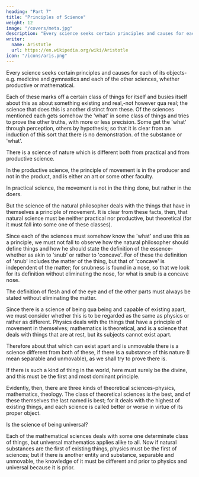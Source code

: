 ```yaml
---
heading: "Part 7"
title: "Principles of Science"
weight: 12
image: "/covers/meta.jpg"
description: "Every science seeks certain principles and causes for each of its objects-e.g. medicine and gymnastics and each of the other sciences, whether productive or mathematical"
writer:
  name: Aristotle 
  url: https://en.wikipedia.org/wiki/Aristotle
icon: "/icons/aris.png"
---
```




Every science seeks certain principles and causes for each of its objects-e.g. medicine and gymnastics and each of the other sciences, whether productive or mathematical. 

Each of these marks off a certain class of things for itself and busies itself about this as about something existing and real,-not however qua real; the science that does this is another distinct from these. Of the sciences mentioned each gets somehow the 'what' in some class of things and tries to prove the other truths, with more or less precision. Some get the 'what' through perception, others by hypothesis; so that it is clear from an induction of this sort that there is no demonstration. of the substance or 'what'.

There is a science of nature which is different both from practical and from productive science. 

In the productive science, the principle of movement is in the producer and not in the product, and is either an art or some other faculty. 

In practical science, the movement is not in the thing done, but rather in the doers. 

But the science of the natural philosopher deals with the things that have in themselves a principle of movement. It is clear from these facts, then, that natural science must be neither practical nor productive, but theoretical (for it must fall into some one of these classes). 

Since each of the sciences must somehow know the 'what' and use this as a principle, we must not fall to observe how the natural philosopher should define things and how he should state the definition of the essence-whether as akin to 'snub' or rather to 'concave'. For of these the definition of 'snub' includes the matter of the thing, but that of 'concave' is independent of the matter; for snubness is found in a nose, so that we look for its definition without eliminating the nose, for what is snub is a concave nose. 

The definition of flesh and of the eye and of the other parts must always be stated without eliminating the matter.

Since there is a science of being qua being and capable of existing apart, we must consider whether this is to be regarded as the same as physics or rather as different. Physics deals with the things that have a principle of movement in themselves; mathematics is theoretical, and is a science that deals with things that are at rest, but its subjects cannot exist apart. 

Therefore about that which can exist apart and is unmovable there is a science different from both of these, if there is a substance of this nature (I mean separable and unmovable), as we shall try to prove there is. 

If there is such a kind of thing in the world, here must surely be the divine, and this must be the first and most dominant principle.

Evidently, then, there are three kinds of theoretical sciences-physics, mathematics, theology. The class of theoretical sciences is the best, and of these themselves the last named is best; for it deals with the highest of existing things, and each science is called better or worse in virtue of its proper object.

Is the science of being universal? 

Each of the mathematical sciences deals with some one determinate class of things, but universal mathematics applies alike to all. Now if natural substances are the first of existing things, physics must be the first of sciences; but if there is another entity and substance, separable and unmovable, the knowledge of it must be different and prior to physics and universal because it is prior.
